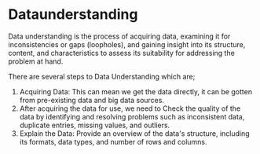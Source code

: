 # Dataunderstanding


Data understanding is the process of acquiring data, examining it for inconsistencies or gaps (loopholes), and gaining insight into its structure, content, and characteristics to assess its suitability for addressing the problem at hand.


There are several steps to Data Understanding which are;

1. Acquiring Data: This can mean we get the data directly, it can be gotten from pre-existing data and big data sources.
2. After acquiring the data for use, we need to Check the quality of the data by identifying and resolving problems such as inconsistent data, duplicate entries, missing values, and outliers.
3. Explain the Data: Provide an overview of the data's structure, including its formats, data types, and number of rows and columns.
